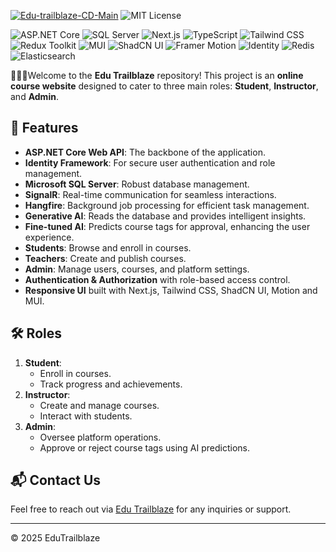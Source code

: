 [![Edu-trailblaze-CD-Main](https://github.com/Edu-Trailbl/Edu-Trailblaze-BE/actions/workflows/main_edu-trailblaze.yml/badge.svg)](https://github.com/Edu-Trailbl/Edu-Trailblaze-BE/actions/workflows/main_edu-trailblaze.yml)
![MIT License](https://img.shields.io/badge/License-MIT-yellow.svg)

![ASP.NET Core](https://img.shields.io/badge/ASP.NET_Core-5C2D91?style=for-the-badge&logo=dot-net&logoColor=white)
![SQL Server](https://img.shields.io/badge/SQL_Server-CC2927?style=for-the-badge&logo=microsoft-sql-server&logoColor=white)
![Next.js](https://img.shields.io/badge/Next.js-000?style=for-the-badge&logo=next.js&logoColor=white)
![TypeScript](https://img.shields.io/badge/TypeScript-3178C6?style=for-the-badge&logo=typescript&logoColor=white)
![Tailwind CSS](https://img.shields.io/badge/TailwindCSS-06B6D4?style=for-the-badge&logo=tailwindcss&logoColor=white)
![Redux Toolkit](https://img.shields.io/badge/Redux%20Toolkit-764ABC?style=for-the-badge&logo=redux&logoColor=white)
![MUI](https://img.shields.io/badge/MUI-007FFF?style=for-the-badge&logo=mui&logoColor=white)
![ShadCN UI](https://img.shields.io/badge/ShadCN_UI-black?style=for-the-badge)
![Framer Motion](https://img.shields.io/badge/Framer_Motion-EF008C?style=for-the-badge&logo=framer&logoColor=white)
![Identity](https://img.shields.io/badge/Identity-0078D4?style=for-the-badge&logo=asp.net&logoColor=white)
![Redis](https://img.shields.io/badge/Redis-DC382D?style=for-the-badge&logo=redis&logoColor=white)
![Elasticsearch](https://img.shields.io/badge/Elasticsearch-005571?style=for-the-badge&logo=elasticsearch&logoColor=white)

🎉🎉🎉Welcome to the **Edu Trailblaze** repository! This project is an **online course website** designed to cater to three main roles: **Student**, **Instructor**, and **Admin**.

## 🚀 Features
- **ASP.NET Core Web API**: The backbone of the application.
- **Identity Framework**: For secure user authentication and role management.
- **Microsoft SQL Server**: Robust database management.
- **SignalR**: Real-time communication for seamless interactions.
- **Hangfire**: Background job processing for efficient task management.
- **Generative AI**: Reads the database and provides intelligent insights.
- **Fine-tuned AI**: Predicts course tags for approval, enhancing the user experience.
- **Students**: Browse and enroll in courses.  
- **Teachers**: Create and publish courses.  
- **Admin**: Manage users, courses, and platform settings.  
- **Authentication & Authorization** with role-based access control.  
- **Responsive UI** built with Next.js, Tailwind CSS, ShadCN UI, Motion and MUI.  

## 🛠️ Roles
1. **Student**: 
   - Enroll in courses.
   - Track progress and achievements.
2. **Instructor**: 
   - Create and manage courses.
   - Interact with students.
3. **Admin**: 
   - Oversee platform operations.
   - Approve or reject course tags using AI predictions.

## 📬 Contact Us
Feel free to reach out via [Edu Trailblaze](mailto:edutrailblaze@gmail.com) for any inquiries or support.

---

© 2025 EduTrailblaze